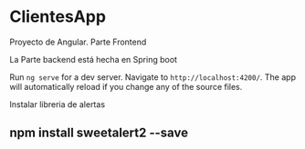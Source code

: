 # ClientesApp

Proyecto de Angular. Parte Frontend

La Parte backend está hecha en Spring boot


Run `ng serve` for a dev server. Navigate to `http://localhost:4200/`. The app will automatically reload if you change any of the source files.


Instalar libreria de alertas
## npm install sweetalert2 --save